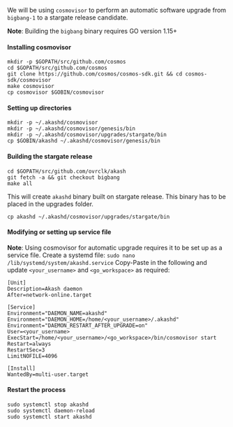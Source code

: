 We will be using `cosmovisor` to perform an automatic software upgrade from `bigbang-1` to a stargate release candidate. 

**Note**: Building the `bigbang` binary requires GO version 1.15+

#### Installing cosmovisor

```
mkdir -p $GOPATH/src/github.com/cosmos
cd $GOPATH/src/github.com/cosmos
git clone https://github.com/cosmos/cosmos-sdk.git && cd cosmos-sdk/cosmovisor
make cosmovisor
cp cosmovisor $GOBIN/cosmovisor
```

#### Setting up directories

```
mkdir -p ~/.akashd/cosmovisor
mkdir -p ~/.akashd/cosmovisor/genesis/bin
mkdir -p ~/.akashd/cosmovisor/upgrades/stargate/bin
cp $GOBIN/akashd ~/.akashd/cosmovisor/genesis/bin
```

#### Building the stargate release 

```
cd $GOPATH/src/github.com/ovrclk/akash
git fetch -a && git checkout bigbang
make all
```

This will create `akashd` binary built on stargate release. This binary has to be placed in the upgrades folder.
```
cp akashd ~/.akashd/cosmovisor/upgrades/stargate/bin
```

#### Modifying or setting up service file

**Note**: Using cosmovisor for automatic upgrade requires it to be set up as a service file.
Create a systemd file:
`sudo nano /lib/systemd/system/akashd.service`
Copy-Paste in the following and update `<your_username>` and `<go_workspace>` as required:

```
[Unit]
Description=Akash daemon
After=network-online.target

[Service]
Environment="DAEMON_NAME=akashd"
Environment="DAEMON_HOME=/home/<your_username>/.akashd"
Environment="DAEMON_RESTART_AFTER_UPGRADE=on"
User=<your_username>
ExecStart=/home/<your_username>/<go_workspace>/bin/cosmovisor start
Restart=always
RestartSec=3
LimitNOFILE=4096

[Install]
WantedBy=multi-user.target
```

#### Restart the process
```
sudo systemctl stop akashd
sudo systemctl daemon-reload
sudo systemctl start akashd
```

